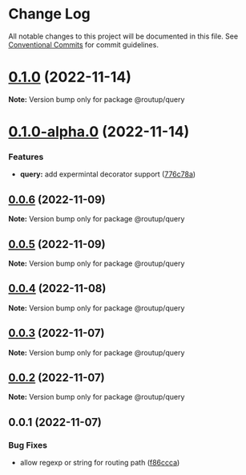 # Change Log

All notable changes to this project will be documented in this file.
See [Conventional Commits](https://conventionalcommits.org) for commit guidelines.

# [0.1.0](https://github.com/Tada5hi/routup/compare/@routup/query@0.1.0-alpha.0...@routup/query@0.1.0) (2022-11-14)

**Note:** Version bump only for package @routup/query





# [0.1.0-alpha.0](https://github.com/Tada5hi/routup/compare/@routup/query@0.0.6...@routup/query@0.1.0-alpha.0) (2022-11-14)


### Features

* **query:** add expermintal decorator support ([776c78a](https://github.com/Tada5hi/routup/commit/776c78acc2e7166747bd4e4eb6a78b825dd798f1))





## [0.0.6](https://github.com/Tada5hi/routup/compare/@routup/query@0.0.5...@routup/query@0.0.6) (2022-11-09)

**Note:** Version bump only for package @routup/query





## [0.0.5](https://github.com/Tada5hi/routup/compare/@routup/query@0.0.4...@routup/query@0.0.5) (2022-11-09)

**Note:** Version bump only for package @routup/query





## [0.0.4](https://github.com/Tada5hi/routup/compare/@routup/query@0.0.3...@routup/query@0.0.4) (2022-11-08)

**Note:** Version bump only for package @routup/query





## [0.0.3](https://github.com/Tada5hi/routup/compare/@routup/query@0.0.2...@routup/query@0.0.3) (2022-11-07)

**Note:** Version bump only for package @routup/query





## [0.0.2](https://github.com/Tada5hi/routup/compare/@routup/query@0.0.1...@routup/query@0.0.2) (2022-11-07)

**Note:** Version bump only for package @routup/query





## 0.0.1 (2022-11-07)


### Bug Fixes

* allow regexp or string for routing path ([f86ccca](https://github.com/Tada5hi/routup/commit/f86ccca6918a4924e0682137b505eb6c36b2bce6))
